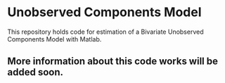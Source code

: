 # Unobserved Components Model
This repository holds code for estimation of a Bivariate Unobserved Components Model with Matlab.

## More information about this code works will be added soon.
